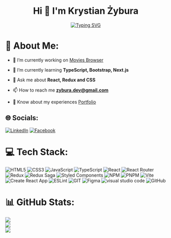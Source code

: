 <h1 align="center">Hi 👋 I'm Krystian Żybura</h1>
<p align="center">
<a href="https://git.io/typing-svg"><img src="https://readme-typing-svg.demolab.com?font=Fira+Code&size=25&pause=1000&color=942DFF&center=true&vCenter=true&width=540&height=100&lines=React+Frontend+Developer;Passionate+about+modern+technologies" alt="Typing SVG" /></a>
</a>
</p>

# 💫 About Me:
- 🔭 I’m currently working on [Movies Browser](https://github.com/WoytekMig/movies-browser)

- 🌱 I’m currently learning **TypeScript, Bootstrap, Next.js**

- 💬 Ask me about **React, Redux and CSS**

- 📫 How to reach me **zybura.dev@gmail.com**

- 📄 Know about my experiences [Portfolio](https://krystianzybura.github.io/Personal-Homepage/)

## 🌐 Socials:
[![LinkedIn](https://img.shields.io/badge/LinkedIn-%230077B5.svg?style=for-the-badge&logo=linkedin&logoColor=white)](https://linkedin.com/in/krystian-zybura) [![Facebook](https://img.shields.io/badge/Facebook-%231877F2.svg?style=for-the-badge&logo=Facebook&logoColor=white)](https://facebook.com/168299279807k)
 
# 💻 Tech Stack:
![HTML5](https://img.shields.io/badge/html5-%23E34F26.svg?style=for-the-badge&logo=html5&logoColor=white) ![CSS3](https://img.shields.io/badge/css3-%231572B6.svg?style=for-the-badge&logo=css3&logoColor=white) ![JavaScript](https://img.shields.io/badge/JavaScript-F7DF1E?style=for-the-badge&logo=javascript&logoColor=black)  ![TypeScript](https://img.shields.io/badge/typescript-%23007ACC.svg?style=for-the-badge&logo=typescript&logoColor=white)  ![React](https://img.shields.io/badge/react-%2320232a.svg?style=for-the-badge&logo=react&logoColor=%2361DAFB) ![React Router](https://img.shields.io/badge/React_Router-CA4245?style=for-the-badge&logo=react-router&logoColor=white) ![Redux](https://img.shields.io/badge/redux-%23593d88.svg?style=for-the-badge&logo=redux&logoColor=white) ![Redux Saga](https://img.shields.io/badge/Redux--Saga-999999.svg?style=for-the-badge&logo=Redux-Saga&logoColor=white) ![Styled Components](https://img.shields.io/badge/styled--components-DB7093?style=for-the-badge&logo=styled-components&logoColor=white) ![NPM](https://img.shields.io/badge/NPM-%23000000.svg?style=for-the-badge&logo=npm&logoColor=white) ![PNPM](https://img.shields.io/badge/pnpm-%234a4a4a.svg?style=for-the-badge&logo=pnpm&logoColor=f69220) ![Vite](https://img.shields.io/badge/vite-%23646CFF.svg?style=for-the-badge&logo=vite&logoColor=white) ![Create React App](https://img.shields.io/badge/Create%20React%20App-09D3AC.svg?style=for-the-badge&logo=Create-React-App&logoColor=white)  ![ESLint](https://img.shields.io/badge/ESLint-4B3263?style=for-the-badge&logo=eslint&logoColor=white) ![GIT](https://img.shields.io/badge/Git-fc6d26?style=for-the-badge&logo=git&logoColor=white) ![Figma](https://img.shields.io/badge/Figma-F24E1E.svg?style=for-the-badge&logo=Figma&logoColor=white) ![visual studio code](https://img.shields.io/badge/Visual%20Studio%20Code-007ACC.svg?style=for-the-badge&logo=Visual-Studio-Code&logoColor=white) ![GitHub](https://img.shields.io/badge/GitHub-%23121011.svg?style=for-the-badge&logo=github&logoColor=white) 
# 📊 GitHub Stats:
![](https://github-readme-stats.vercel.app/api?username=krystianzybura&theme=tokyonight&hide_border=true&include_all_commits=true&count_private=true)<br/>
![](https://github-readme-streak-stats.herokuapp.com/?user=krystianzybura&theme=tokyonight&hide_border=true)<br/>
![](https://github-readme-stats.vercel.app/api/top-langs/?username=krystianzybura&theme=tokyonight&hide_border=true&include_all_commits=true&count_private=true&layout=compact)

